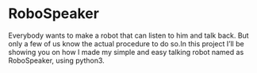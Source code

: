 # RoboSpeaker
Everybody wants to make a robot that can listen to him and talk back. But only a few of us know the actual procedure to do so.In this project I’ll be showing you on how I made my simple and easy talking robot named as RoboSpeaker, using python3.
